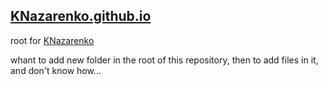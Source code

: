 ## [KNazarenko.github.io](https://knazarenko.github.io/)

root for [KNazarenko](https://github.com/KNazarenko)

whant to add new folder in the root of this repository, then to add files in it, and don't know how...
